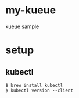 # my-kueue
kueue sample

# setup

## kubectl

```
$ brew install kubectl
$ kubectl version --client
```

